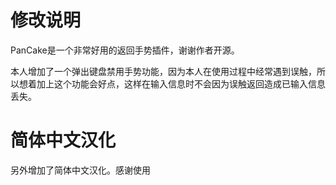 # 修改说明

PanCake是一个非常好用的返回手势插件，谢谢作者开源。

本人增加了一个弹出键盘禁用手势功能，因为本人在使用过程中经常遇到误触，所以想着加上这个功能会好点，这样在输入信息时不会因为误触返回造成已输入信息丢失。

# 简体中文汉化

另外增加了简体中文汉化。感谢使用